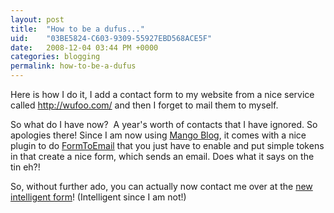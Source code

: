 ```yaml
---
layout: post
title:  "How to be a dufus..."
uid:	"03BE5824-C603-9309-55927EBD568ACE5F"
date:   2008-12-04 03:44 PM +0000
categories: blogging
permalink: how-to-be-a-dufus
---
```

<p>Here is how I do it, I add a contact form to my website from a nice service called <a href="http://wufoo.com/">http://wufoo.com/</a> and then I forget to mail them to myself. </p>
<p>So what do I have now?  A year's worth of contacts that I have ignored. So apologies there! Since I am now using <a href="http://www.mangoblog.org/">Mango Blog</a>, it comes with a nice plugin to do <a href="http://www.mangoblog.org/docs/plugins/formToEmail">FormToEmail</a> that you just have to enable and put simple tokens in that create a nice form, which sends an email. Does what it says on the tin eh?!</p>
<p>So, without further ado, you can actually now contact me over at the <a href="/blog/page.cfm/contact">new intelligent form</a>! (Intelligent since I am not!)</p>
<p> </p>
